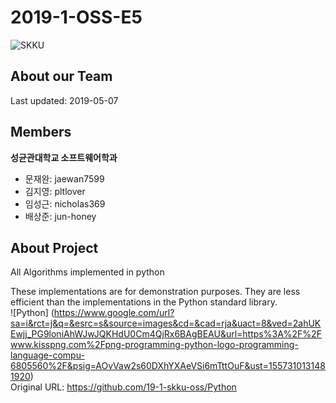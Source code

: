 # 2019-1-OSS-E5
![SKKU](https://www.skku.edu/_res/skku/img/sub/symbol2_img60.png)
## About our Team
Last updated: 2019-05-07

## Members
**성균관대학교 소프트웨어학과**
- 문재완: jaewan7599
- 김지영: pltlover
- 임성근: nicholas369
- 배상준: jun-honey

## About Project
All Algorithms implemented in python

These implementations are for demonstration purposes. They are less efficient than the implementations in the Python standard library.
<br>
![Python] (https://www.google.com/url?sa=i&rct=j&q=&esrc=s&source=images&cd=&cad=rja&uact=8&ved=2ahUKEwjj_PG9loniAhWJwJQKHdU0Cm4QjRx6BAgBEAU&url=https%3A%2F%2Fwww.kisspng.com%2Fpng-programming-python-logo-programming-language-compu-6805560%2F&psig=AOvVaw2s60DXhYXAeVSi6mTttOuF&ust=1557310131481920)
<br>
Original URL: <https://github.com/19-1-skku-oss/Python>

